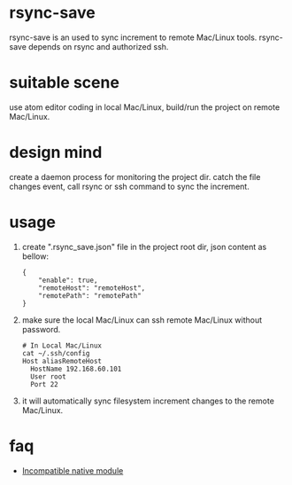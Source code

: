 rsync-save
======

rsync-save is an used to sync increment to remote Mac/Linux tools.
rsync-save depends on rsync and authorized ssh.

suitable scene
======
use atom editor coding in local Mac/Linux, build/run the project on remote Mac/Linux.

design mind
======
create a daemon process for monitoring the project dir.
catch the file changes event, call rsync or ssh command to sync the increment.

usage
======
1. create ".rsync_save.json" file in the project root dir, json content as bellow:

	```
    {
        "enable": true,
        "remoteHost": "remoteHost",
        "remotePath": "remotePath"
    }
    ```

2. make sure the local Mac/Linux can ssh remote Mac/Linux without password.

	```
	# In Local Mac/Linux
	cat ~/.ssh/config
	Host aliasRemoteHost
	  HostName 192.168.60.101
	  User root
	  Port 22
	```

3. it will automatically sync filesystem increment changes to the remote Mac/Linux.

faq
======
- [Incompatible native module](https://discuss.atom.io/t/incompatible-native-module/21454)
